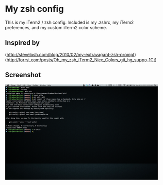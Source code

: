 My zsh config
=============
This is my iTerm2 / zsh config. Included is my .zshrc, my iTerm2 preferences, and my custom iTerm2 color scheme.

Inspired by
-----------
(http://stevelosh.com/blog/2010/02/my-extravagant-zsh-prompt)
(http://forrst.com/posts/Oh_my_zsh_iTerm2_Nice_Colors_git_hg_suppo-1Ct)

Screenshot
----------
![Screenshot](https://github.com/zhm/zsh/raw/master/screenshot.png)

